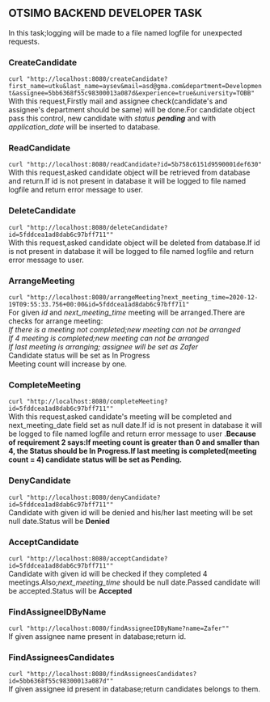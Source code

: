 ## **OTSIMO BACKEND DEVELOPER TASK** <br />
In this task;logging will be made to a file named logfile for unexpected requests.<br />
### **CreateCandidate**<br />
`curl "http://localhost:8080/createCandidate?first_name=utku&last_name=aysev&mail=asd@gma.com&department=Development&assignee=5bb6368f55c98300013a087d&experience=true&university=TOBB"`
<br />
With this request,Firstly mail and assignee check(candidate's and assignee's department should be same) will be done.For candidate object pass this control, new candidate with __status_ **pending**_ and with _application_date_ will be inserted to database.  
### **ReadCandidate** <br />
`curl "http://localhost:8080/readCandidate?id=5b758c6151d9590001def630"`
<br />
With this request,asked candidate object will be retrieved from database and return.If id is not present in database it will be logged to file named logfile and return error message to user.
<br />
### **DeleteCandidate** <br />
`curl "http://localhost:8080/deleteCandidate?id=5fddcea1ad8dab6c97bff711""`
<br />
With this request,asked candidate object will be deleted from database.If id is not present in database it will be logged to file named logfile and return error message to user.
### **ArrangeMeeting** <br />
`curl "http://localhost:8080/arrangeMeeting?next_meeting_time=2020-12-19T09:55:33.756+00:00&id=5fddcea1ad8dab6c97bff711"`
<br />
For given _id_ and _next_meeting_time_ meeting will be arranged.There are checks for arrange meeting:<br />
_If there is a meeting not completed;new meeting can not be arranged<br />
If 4 meeting is completed;new meeting can not be arranged<br />
If last meeting is arranging; assignee will be set as Zafer_<br />
Candidate status will be set as In Progress<br />
Meeting count will increase by one.
### **CompleteMeeting** <br />
`curl "http://localhost:8080/completeMeeting?id=5fddcea1ad8dab6c97bff711""`
<br />
With this request,asked candidate's meeting will be completed and next_meeting_date field set as null date.If id is not present in database it will be logged to file named logfile and return error message to user
.**Because of requirement 2 says:If meeting count is greater than 0 and smaller than 4, the Status should be In Progress.If last meeting is completed(meeting count = 4) candidate status will be  set as Pending.**
### **DenyCandidate** <br />
`curl "http://localhost:8080/denyCandidate?id=5fddcea1ad8dab6c97bff711""`
<br />
Candidate with given id will be denied and his/her last meeting will be set null date.Status will be **Denied**
### **AcceptCandidate** <br />
`curl "http://localhost:8080/acceptCandidate?id=5fddcea1ad8dab6c97bff711""`
<br />
Candidate with given id will be checked if they completed 4 meetings.Also;*next_meeting_time* should be null date.Passed candidate will be accepted.Status will be **Accepted**
### **FindAssigneeIDByName** <br />
`curl "http://localhost:8080/findAssigneeIDByName?name=Zafer""`
<br />
If given assignee name present in database;return id.
### **FindAssigneesCandidates** <br />
`curl "http://localhost:8080/findAssigneesCandidates?id=5bb6368f55c98300013a087d""`
<br />
If given assignee id present in database;return candidates belongs to them.

